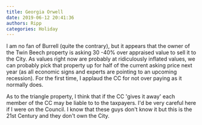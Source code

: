 ```yaml
---
title: Georgia Orwell
date: 2019-06-12 20:41:36
authors: Ripp
categories: Holiday
---
```


 I am no fan of Burrell (quite the contrary), but it appears that the owner of the Twin Beech property is asking 30 -40% over appraised value to sell it to the City.  As values right now are probably at ridiculously inflated values, we can probably pick that property up for half of the current asking price next year (as all economic signs and experts are pointing to an upcoming recession).  For the first time, I applaud the CC for not over paying as it normally does.

As to the triangle property, I think that if the CC 'gives it away' each member of the CC may be liable to to the taxpayers.  I'd be very careful here if I were on the Council.  I know that these guys don't know it but this is the 21st Century and they don't own the City.